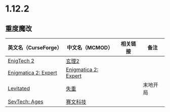 # 1.12.2

## 重度魔改

| 英文名（CurseForge）                                                                    | 中文名（MCMOD）                                              | 相关链接 | 备注     |
| --------------------------------------------------------------------------------------- | ------------------------------------------------------------ | -------- | -------- |
| [EnigTech 2](https://www.curseforge.com/minecraft/modpacks/enigtech-2)                  | [玄理2](https://www.mcmod.cn/modpack/2.html)                 |          |          |
| [Enigmatica 2: Expert](https://www.curseforge.com/minecraft/modpacks/enigmatica2expert) | [Enigmatica 2: Expert](https://www.mcmod.cn/modpack/23.html) |          |          |
| [Levitated](https://www.curseforge.com/minecraft/modpacks/levitated)                    | [失重](https://www.mcmod.cn/modpack/8.html)                  |          | 末地开局 |
| [SevTech: Ages](https://www.curseforge.com/minecraft/modpacks/sevtech-ages)             | [赛文科技](https://www.mcmod.cn/modpack/33.html)             |          |          |
